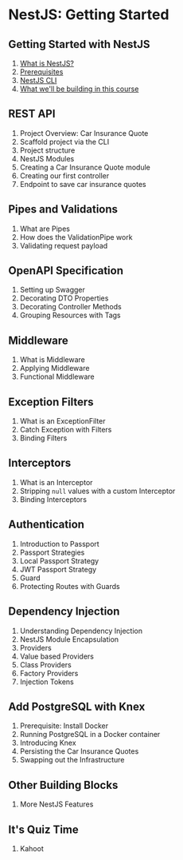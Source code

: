# NestJS: Getting Started

## Getting Started with NestJS

1. [What is NestJS?](./docs/01-getting-started-with-nestjs.md)
1. [Prerequisites](./docs/01-getting-started-with-nestjs.md)
1. [NestJS CLI](./docs/01-getting-started-with-nestjs.md)
1. [What we'll be building in this course](./docs/01-getting-started-with-nestjs.md)

## REST API

1. Project Overview: Car Insurance Quote
2. Scaffold project via the CLI
3. Project structure
4. NestJS Modules
5. Creating a Car Insurance Quote module
6. Creating our first controller
7. Endpoint to save car insurance quotes

## Pipes and Validations

1. What are Pipes
2. How does the ValidationPipe work
3. Validating request payload

## OpenAPI Specification

1. Setting up Swagger
2. Decorating DTO Properties
3. Decorating Controller Methods
4. Grouping Resources with Tags

## Middleware

1. What is Middleware
2. Applying Middleware
3. Functional Middleware

## Exception Filters

1. What is an ExceptionFilter 
2. Catch Exception with Filters
2. Binding Filters

## Interceptors

1. What is an Interceptor
2. Stripping `null` values with a custom Interceptor
3. Binding Interceptors

## Authentication

1. Introduction to Passport
2. Passport Strategies
3. Local Passport Strategy
4. JWT Passport Strategy
5. Guard
6. Protecting Routes with Guards

## Dependency Injection

1. Understanding Dependency Injection
2. NestJS Module Encapsulation
3. Providers
4. Value based Providers
5. Class Providers
6. Factory Providers
7. Injection Tokens

## Add PostgreSQL with Knex

1. Prerequisite: Install Docker
2. Running PostgreSQL in a Docker container
3. Introducing Knex
4. Persisting the Car Insurance Quotes
5. Swapping out the Infrastructure

## Other Building Blocks

1. More NestJS Features

## It's Quiz Time

1. Kahoot

